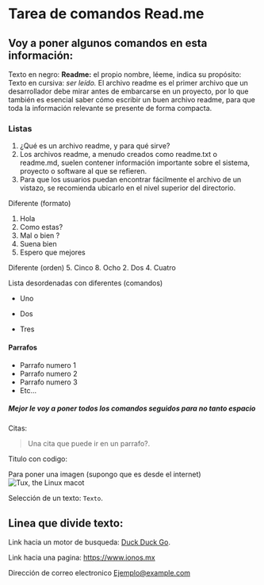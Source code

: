 # Tarea de comandos Read.me
## Voy a poner algunos comandos en esta información:

Texto en negro: **Readme:** el propio nombre, léeme, indica su propósito:
Texto en cursiva: _ser leído._
El archivo readme es el primer archivo que un desarrollador debe mirar antes de embarcarse en un proyecto, por lo que también es esencial saber cómo escribir un buen archivo readme, para que toda la información relevante se presente de forma compacta.

### Listas
1. ¿Qué es un archivo readme, y para qué sirve?
2. Los archivos readme, a menudo creados como readme.txt o readme.md, suelen contener información importante sobre el sistema, proyecto o software al que se refieren.
3. Para que los usuarios puedan encontrar fácilmente el archivo de un vistazo, se recomienda ubicarlo en el nivel superior del directorio.

Diferente (formato)
1. Hola
2. Como estas?
3. Mal o bien ?
1. Suena bien
1. Espero que mejores

Diferente (orden)
5. Cinco
8. Ocho
2. Dos
4. Cuatro

Lista desordenadas con diferentes (comandos)
- Uno
+ Dos
* Tres

#### Parrafos
* Parrafo numero 1
* Parrafo numero 2 
* Parrafo numero 3
* Etc...

##### **Mejor le voy a poner todos los comandos seguidos para no tanto espacio**
Citas:
> Una cita que puede ir en un parrafo?.

Titulo con codigo:
<html>
<head>
<title>
Titulo en codigo
</title>
</head>

Para poner una imagen (supongo que es desde el internet)
![Tux, the Linux macot](/assets/images/tux.png)

Selección de un texto: `Texto`.

Linea que divide texto:
-------

Link hacia un motor de busqueda:
[Duck Duck Go](https://duckduckgo.com).

Link hacia una pagina:
<https://www.ionos.mx>

Dirección de correo electronico
<Ejemplo@example.com>
